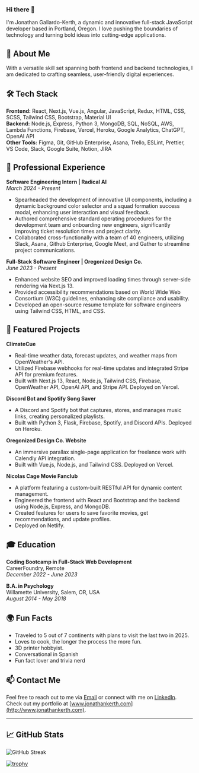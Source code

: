 ### Hi there 👋

I'm Jonathan Gallardo-Kerth, a dynamic and innovative full-stack JavaScript developer based in Portland, Oregon. I love pushing the boundaries of technology and turning bold ideas into cutting-edge applications.

## 🚀 About Me
With a versatile skill set spanning both frontend and backend technologies, I am dedicated to crafting seamless, user-friendly digital experiences.

## 🛠 Tech Stack
**Frontend:** React, Next.js, Vue.js, Angular, JavaScript, Redux, HTML, CSS, SCSS, Tailwind CSS, Bootstrap, Material UI  
**Backend:** Node.js, Express, Python 3, MongoDB, SQL, NoSQL, AWS, Lambda Functions, Firebase, Vercel, Heroku, Google Analytics, ChatGPT, OpenAI API  
**Other Tools:** Figma, Git, GitHub Enterprise, Asana, Trello, ESLint, Prettier, VS Code, Slack, Google Suite, Notion, JIRA

## 💼 Professional Experience
**Software Engineering Intern | Radical AI**  
*March 2024 - Present*  
- Spearheaded the development of innovative UI components, including a dynamic background color selector and a squad formation success modal, enhancing user interaction and visual feedback.
- Authored comprehensive standard operating procedures for the development team and onboarding new engineers, significantly improving ticket resolution times and project clarity.
- Collaborated cross-functionally with a team of 40 engineers, utilizing Slack, Asana, Github Enterprise, Google Meet, and Gather to streamline project communications.

**Full-Stack Software Engineer | Oregonized Design Co.**  
*June 2023 - Present*  
- Enhanced website SEO and improved loading times through server-side rendering via Next.js 13.
- Provided accessibility recommendations based on World Wide Web Consortium (W3C) guidelines, enhancing site compliance and usability.
- Developed an open-source resume template for software engineers using Tailwind CSS, HTML, and CSS.

## 🔨 Featured Projects
**ClimateCue**  
- Real-time weather data, forecast updates, and weather maps from OpenWeather's API.
- Utilized Firebase webhooks for real-time updates and integrated Stripe API for premium features.
- Built with Next.js 13, React, Node.js, Tailwind CSS, Firebase, OpenWeather API, OpenAI API, and Stripe API. Deployed on Vercel.

**Discord Bot and Spotify Song Saver**  
- A Discord and Spotify bot that captures, stores, and manages music links, creating personalized playlists.
- Built with Python 3, Flask, Firebase, Spotify, and Discord APIs. Deployed on Heroku.

**Oregonized Design Co. Website**  
- An immersive parallax single-page application for freelance work with Calendly API integration.
- Built with Vue.js, Node.js, and Tailwind CSS. Deployed on Vercel.

**Nicolas Cage Movie Fanclub**  
- A platform featuring a custom-built RESTful API for dynamic content management.
- Engineered the frontend with React and Bootstrap and the backend using Node.js, Express, and MongoDB.
- Created features for users to save favorite movies, get recommendations, and update profiles.
- Deployed on Netlify.

## 🎓 Education
**Coding Bootcamp in Full-Stack Web Development**  
CareerFoundry, Remote  
*December 2022 - June 2023*

**B.A. in Psychology**  
Willamette University, Salem, OR, USA  
*August 2014 - May 2018*

## 🌍 Fun Facts
- Traveled to 5 out of 7 continents with plans to visit the last two in 2025.
- Loves to cook, the longer the process the more fun.
- 3D printer hobbyist.
- Conversational in Spanish
- Fun fact lover and trivia nerd

## 📫 Contact Me
Feel free to reach out to me via [Email](mailto:Jonathanpkerth@gmail.com) or connect with me on [LinkedIn](https://www.linkedin.com/in/jonathankerth/). Check out my portfolio at [www.jonathankerth.com](http://www.jonathankerth.com).

---

## 📈 GitHub Stats

![GitHub Streak](https://github-readme-streak-stats.herokuapp.com/?user=jonathankerth&theme=radical)


[![trophy](https://github-profile-trophy.vercel.app/?username=jonathankerth&theme=radical)](https://github.com/ryo-ma/github-profile-trophy)


